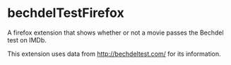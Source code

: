 # bechdelTestFirefox
A firefox extension that shows whether or not a movie passes the Bechdel test on IMDb.

This extension uses data from http://bechdeltest.com/ for its information.
